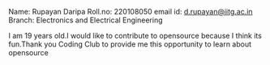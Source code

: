 Name: Rupayan Daripa
Roll.no: 220108050
email id: d.rupayan@iitg.ac.in
Branch: Electronics and Electrical Engineering

I am 19 years old.I would like to contribute to opensource because I think its fun.Thank you Coding Club to provide me this opportunity to learn about opensource
